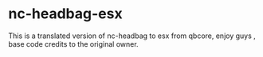 # nc-headbag-esx
This is a translated version of nc-headbag to esx from qbcore, enjoy guys , base code credits to the original owner.

